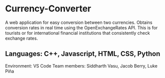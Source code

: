 # Currency-Converter
A web application for easy conversion between two currencies. Obtains conversion rates in real time using the OpenExchangeRates API. This is for tourists or for international financial institutions that consistently check exchange rates.
## Languages: C++, Javascript, HTML, CSS, Python
Environment: VS Code
Team members: Siddharth Vasu, Jacob Berry, Luke Piña
